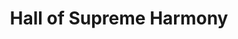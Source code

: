 ---
title:  Hall of Supreme Harmony
division: the Three Halls of the Outer Court
licence: CC BY-SA 3.0
licence-url: https://creativecommons.org/licenses/by-sa/3.0/deed.en
image-url: https://upload.wikimedia.org/wikipedia/commons/thumb/8/82/The_Hall_of_Supreme_Harmony.jpg/800px-The_Hall_of_Supreme_Harmony.jpg
time: The nineteenth Year of Yongle in Ming Dynasty (1421)
para: Height 30m, Floor area 2,377 m²
tags: Supreme, Harmony, largest, ceremonies, major
intro: The Hall of Supreme Harmony is the largest hall within the Forbidden City in Beijing, China. It is located at its central axis, behind the Gate of Supreme Harmony. Built above three levels of marble stone base, and surrounded by bronze incense burners, the Hall of Supreme Harmony is one of the largest wooden structures within China. It was the location where the emperors of the Ming and Qing dynasties hosted their enthronement and wedding ceremonies. The name of the Hall was changed several times throughout the past few centuries, from its initial Fengtian Hall , later to Huangji Hall in 1562 and to the current one by the Shunzhi Emperor of the Qing dynasty in 1645.
intro2: 24 emperors of the Ming and Qing dynasties held grand ceremonies in The Hall of Supreme Harmony, such as the Emperor's accession to the throne, the Emperor's wedding, the installation of the Empress and the appointment of generals to the army. In addition to the three major annual festivals of the Emperor's Birthday, New Year's Day and the Winter Solstice, where the Emperor received congratulations from civil and military officials and gave feasts to princes and ministers.
layout: exhibit
---